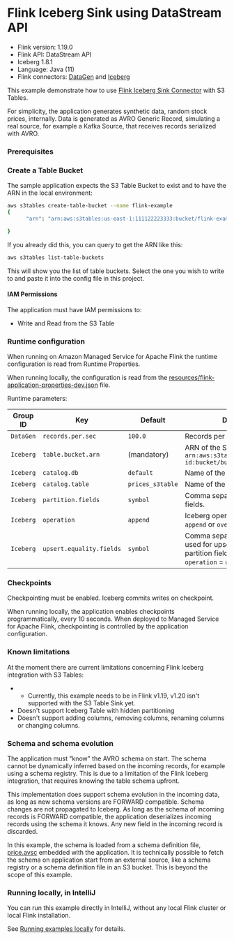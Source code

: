 # Flink Iceberg Sink using DataStream API

* Flink version: 1.19.0
* Flink API: DataStream API
* Iceberg 1.8.1
* Language: Java (11)
* Flink connectors: [DataGen](https://nightlies.apache.org/flink/flink-docs-release-1.20/docs/connectors/datastream/datagen/) 
   and [Iceberg](https://iceberg.apache.org/docs/latest/flink/)

This example demonstrate how to use
[Flink Iceberg Sink Connector](https://iceberg.apache.org/docs/latest/flink-writes/) with S3 Tables.

For simplicity, the application generates synthetic data, random stock prices, internally. 
Data is generated as AVRO Generic Record, simulating a real source, for example a Kafka Source, that receives records 
serialized with AVRO.

### Prerequisites

### Create a Table Bucket
The sample application expects the S3 Table Bucket to exist and to have the ARN in the local environment:
```bash
aws s3tables create-table-bucket --name flink-example
{
      "arn": "arn:aws:s3tables:us-east-1:111122223333:bucket/flink-example"

}
```

If you already did this, you can query to get the ARN like this:

```bash
aws s3tables list-table-buckets
```

This will show you the list of table buckets. Select the one you wish to write to and paste it into the config file in this project.


#### IAM Permissions

The application must have IAM permissions to:
* Write and Read from the S3 Table

### Runtime configuration

When running on Amazon Managed Service for Apache Flink the runtime configuration is read from Runtime Properties.

When running locally, the configuration is read from the
[resources/flink-application-properties-dev.json](./src/main/resources/flink-application-properties-dev.json) file.

Runtime parameters:

| Group ID  | Key                      | Default          | Description                                                                                                         |
|-----------|--------------------------|------------------|---------------------------------------------------------------------------------------------------------------------|
| `DataGen` | `records.per.sec`        | `100.0`          | Records per second generated.                                                                                       |
| `Iceberg` | `table.bucket.arn`       | (mandatory)      | ARN of the S3 bucket, e.g., `arn:aws:s3tables:region:account-id:bucket/bucket-name`                                 |
| `Iceberg` | `catalog.db`             | `default`        | Name of the S3 table database.                                                                                      |
| `Iceberg` | `catalog.table`          | `prices_s3table` | Name of the S3 table.                                                                                               |
| `Iceberg` | `partition.fields`       | `symbol`         | Comma separated list of partition fields.                                                                           |
| `Iceberg` | `operation`              | `append`         | Iceberg operation. One of `upsert`, `append` or `overwrite`.                                                        |
| `Iceberg` | `upsert.equality.fields` | `symbol`         | Comma separated list of fields used for upsert. It must match partition fields. Required if `operation` = `upsert`. |

### Checkpoints

Checkpointing must be enabled. Iceberg commits writes on checkpoint.

When running locally, the application enables checkpoints programmatically, every 10 seconds.
When deployed to Managed Service for Apache Flink, checkpointing is controlled by the application configuration.


### Known limitations

At the moment there are current limitations concerning Flink Iceberg integration with S3 Tables:
* * Currently, this example needs to be in Flink v1.19, v1.20 isn't supported with the S3 Table Sink yet.
* Doesn't support Iceberg Table with hidden partitioning
* Doesn't support adding columns, removing columns, renaming columns or changing columns.

### Schema and schema evolution

The application must "know" the AVRO schema on start. 
The schema cannot be dynamically inferred based on the incoming records, for example using a schema registry. 
This is due to a limitation of the Flink Iceberg integration, that requires knowing the table schema upfront.

This implementation does support schema evolution in the incoming data, as long as new schema versions are FORWARD compatible.
Schema changes are not propagated to Iceberg. 
As long as the schema of incoming records is FORWARD compatible, the application deserializes incoming records using
the schema it knows. Any new field in the incoming record is discarded.

In this example, the schema is loaded from a schema definition file, [price.avsc](./src/main/resources/price.avsc) embedded 
with the application. 
It is technically possible to fetch the schema on application start from an external source, like a schema registry or a
schema definition file in an S3 bucket. This is beyond the scope of this example.

### Running locally, in IntelliJ

You can run this example directly in IntelliJ, without any local Flink cluster or local Flink installation.

See [Running examples locally](https://github.com/nicusX/amazon-managed-service-for-apache-flink-examples/blob/main/java/running-examples-locally.md) for details.
